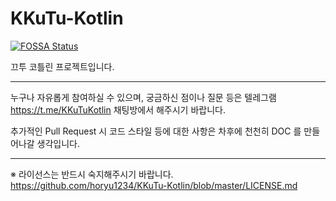 # KKuTu-Kotlin
[![FOSSA Status](https://app.fossa.io/api/projects/git%2Bgithub.com%2Fhoryu1234%2FKKuTu-Java.svg?type=shield)](https://app.fossa.io/projects/git%2Bgithub.com%2Fhoryu1234%2FKKuTu-Java?ref=badge_shield)

끄투 코틀린 프로젝트입니다.

---

누구나 자유롭게 참여하실 수 있으며, 궁금하신 점이나 질문 등은 텔레그램 https://t.me/KKuTuKotlin 채팅방에서 해주시기 바랍니다.

추가적인 Pull Request 시 코드 스타일 등에 대한 사항은 차후에 천천히 DOC 를 만들어나갈 생각입니다.

---

※ 라이선스는 반드시 숙지해주시기 바랍니다.  
https://github.com/horyu1234/KKuTu-Kotlin/blob/master/LICENSE.md

